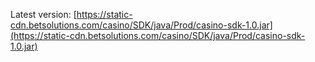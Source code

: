 Latest version: [https://static-cdn.betsolutions.com/casino/SDK/java/Prod/casino-sdk-1.0.jar](https://static-cdn.betsolutions.com/casino/SDK/java/Prod/casino-sdk-1.0.jar)